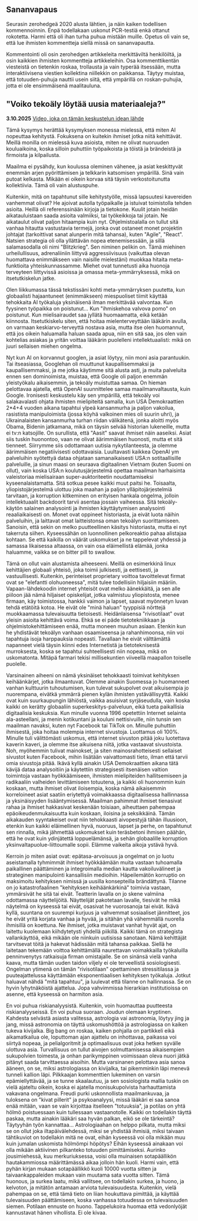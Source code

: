 ## Sananvapaus
Seurasin zerohedgeä 2020 alusta lähtien, ja näin kaiken todellisen kommennoinnin. Enpä todellakaan uskonut PCR-testiä enkä ottanut rokotetta. Harmi että oli ihan turha puhua mistään muille. Opetus oli vain se, että lue ihmisten kommentteja siellä missä on sananvapautta.

Kommentointi oli osin zerohedgen artikkeleita merkittäviltä henkilöiltä, ja osin kaikkien ihmisten kommentteja artikkeleihin.
Osa kommenttikentän viesteistä on tietenkin roskaa, trollausta ja vain typerää itsessään, mutta interaktiivisena viestien kollektina niillekkin on paikkansa.
Täytyy muistaa, että totuuden-puhuja nauttii usein siitä, että ympärillä on roskan-puhujia, jotta ei ole ensimmäisenä maalitauluna.


## "Voiko tekoäly löytää uusia materiaaleja?"
**3.10.2025**
[Video, joka on tämän keskustelun idean lähde](https://www.youtube.com/watch?v=UiY57R8QwYU&pp=0gcJCfsJAYcqIYzv)

Tämä kysymys herättää kysymyksen monessa mielessä, että miten AI nopeuttaa kehitystä. Fokuksena on kuitekin ihmiset jotka niitä kehittävät. Meillä monilla on mielessä kuva asioista, miten ne olivat nuoruuden kouluaikoina, koska silloin puhuttiin työpaikoista ja töistä ja brändeistä ja firmoista ja kilpailusta.

Maailma ei pysähdy, kun koulussa oleminen vähenee, ja asiat keskittyvät enemmän arjen pyörittämisen ja telkkarin katsomisen ympärillä. Sinä vain putoat kelkasta. Mikään ei oikein korvaa sitä täysin verkostoitunutta kollektiivia. Tämä oli vain alustuspuhe.

Kuitenkin, mitä on tapahtunut sille kehitystyölle, missä lapsuutesi kavereiden vanhemmat olivat? He ajoivat autolla työpaikalle ja istuivat toimistolla tehden asioita. Heillä oli referenssinään kirjoja ja tietokone. Kuulit jotain heidän aikatauluistaan saada asioita valmiiksi, tai työkeikkoja tai jotain. Ne aikataulut olivat paljon hitaampia kuin nyt. Ohjelmistoalalla on tullut sitä vanhaa hitautta vastustavia termejä, jonka ovat ostaneet monet projektin johtajat (tarkoittivat sanat alunperin mitä tahansa), kuten "Agile", "React". Natsien strategia oli olla yllättävän nopea etenemisessään, ja sillä salamasodalla oli nimi "Blitzkrieg". Sen niminen pelikin on. Tämä miehinen urheilullisuus, adrenaliiniin liittyvä aggressiivisuus (vaikuttaa olevan huomattava enimmäkseen vain naisille mielestäni) muokkaa hitaita meta-funktioita yhteiskunnassamme. Miehet ovat tunnetusti aika huonoja terveyteen liittyvissä asioissa ja omassa meta-ymmärryksessä, mikä on itsetutkiskelun jatke.

Olen liikkumassa tässä tekstissäni kohti meta-ymmärryksen puutetta, kun globaalisti hajaantuneet (enimmäkseen) miespuoliset tiimit käyttää tehokkaita AI työkaluja yksinäisenä ilman merkittävää valvontaa. Kun fyysinen työpaikka on poistunut... Kun "ihmiskehoa valvova pomo" on poistunut. Kun mielisairaudet saa jyllätä huomaamatta, eikä ketään kiinnosta. Itsetutkiskelu siten, että hoitaa mielenterveyttään lääkärin avulla, on varmaan keskiarvo-terveyttä nostava asia, mutta itse olen huomannut, että jos oikein haluamalla haluan saada apua, niin en sitä saa, jos olen vain kohtelias asiakas ja yritän voittaa lääkärin puolelleni intellektuaalisti: mikä on juuri sellaisen miehen ongelma.

Nyt kun AI on korvannut googlen, ja asiat löytyy, niin moni asia parantuukin. Tai itseasiassa, Googlehan oli muuttunut kaupallisemmaksi ja kaupallisemmaksi, ja me jotka käytimme sitä alusta asti, ja muita palveluita ennen sen dominoimista, muistaa, että Google oli paljon enemmän yleistyökalu aikaisemmin, ja tekoäly muistuttaa samaa. On hieman pelottavaa ajatella, että OpenAI suunnittelee samaa maailmanvaltausta, kuin Google. Ironisesti keskustelu käy sen ympärillä, että tekoäly voi salakavalasti ohjata ihmisten mielipiteitä samalla, kun USA Demokraattien 2*4+4 vuoden aikana tapahtui ylpeä kansanmurha ja paljon vakoilua, rasistista manipuloimista (jossa köyhä valkoinen mies oli suurin uhri), ja Ukrainalaisten kansanmurha turhan riidan välikätenä, jonka aloitti myös Obama, Bidenin jatkamana, mikä on täysin selvää historian lukeneille, mutta ei tv:n katsojille. On surullista, että "Aasit" saavat ihmiset näin aaseiksi. Asiat siis tuskin huonontoo, vaan ne olivat äärimmäisen huonosti, mutta et sitä tienneet. Siirrymme siis odottamaan uutisia nykytilanteesta, ja olemme äärimmäisen negatiivisesti odottavaisia. Luultavasti kaikkea OpenAI ym palveluihin syötettyä dataa ohjataan samanaikaisesti USA:n sotitaallisille palveluille, ja sinun maasi on seuraava digitaalinen Vietnam (kuten Suomi on ollut), vain koska USA:n koulutusjärjestelmä opettaa maailman harhaisinta valeistoriaa mielisairaan super-auktoriteetin noudattamiseksi kyseenalaistamatta. Sitä sotkua pesee kaikki muut paitsi he. Toisaalta, yliopistojärjestelmä ulottuu joka maahan ja paljon ylläpitojärjestelmiä tarvitaan, ja korruption kitkeminen on erityisen hankala ongelma, jolloin intellektuaalit backdoorit tarvii asentaa jossain vaiheessa. Sitä tekoäly-käytön salainen analysointi ja ihmisten käyttäytymisen analysointi reaaliaikaisesti on. Monet ovat oppineet historiasta, ja eivät luota näihin palveluihin, ja laittavat omat laitteistonsa oman tekoälyn suorittamiseen. Sanoisin, että sekin on melko puutteellinen käsitys historiasta, mutta ei nyt takerruta siihen. Kyseessähän on luonnollinen pelkoreaktio pahaa alistajaa kohtaan. Se että kaikilla on väärät uskomukset ja ne tappelevat yhdessä ja samassa likaisessa altaassa, on vain osa eläimellistä elämää, jonka haluamme, vaikka se on bitter pill to swallow.

Tämä on ollut vain alustamista aiheeseeni. Meillä on esimerkkinä linux kehittäjien globaali yhteisö, joka toimii julkisesti, ja eettisesti, ja vastuullisesti. Kuitenkin, perinteiset proprietary voittoa tavoittelevat firmat ovat se "elefantti olohuoneessa", mitä tulee todellisiin hiljaisiin määriin. Vapaan-lähdekoodin internet yhteisöt ovat melko äänekkäitä, ja sen alle piiloon jää nämä hiljaiset opiskelijat, jotka valmistuu yliopistosta, menee firmaan, käy toimistossa, hankkii vaimon ja lapset, saavat myönnetyn luvan tehdä etätöitä kotoa. He eivät ole "minä haluan" tyyppisiä nörttejä muokkaamassa tulevaisuutta tietoisesti. Heidänlaisensa "rivisotilaat" ovat yleisin asioita kehittävä voima. Ehkä se ei päde tietotekniikkaan ja ohjelmistokehittämiseen enää, mutta moneen muuhun asiaan. Etenkin kun he yhdistävät tekoälyn vanhaan osaamiseensa ja rahanhimoonsa, niin voi tapahtuja isoja harppauksia nopeasti. Tavallaan he eivät välttämättä napanneet vielä täysin kiinni edes Internetistä ja tietoteknisestä murroksesta, koska se tapahtui suhteellisesti niin nopeaa, mikä on uskomatonta. Mitäpä farmari tekisi millisekuntien viiveellä maapallon toiselle puolelle.

Varsinainen aiheeni on nämä yksinäiset tehokkaasti toimivat kehityksen keihäänkärjet, jotka ilmaantuvat. Olemme ainakin Suomessa jo huomanneet vanhan kulttuurin tuhoutumisen, kun tulevat sukupolvet ovat aikuisempia jo nuorempana, eivätkä ymmärrä pienen kylän ihmisten ystävällisyyttä. Kaikki ovat kuin suurkaupungin lähiöstä, vaikka asuisivat syrjäseudulla, vain koska kaikki on kerätty globaaliin superkeskitys-palveluun, eikä tueta paikallisia digitaalisia keskuksia. Kun minulle vuonna 1996 opetettiin Internet selainta ala-asteellani, ja menin kotikuntani ja kouluni nettisivuille, niin tunsin sen maailman navaksi, kuten nyt Facebook tai TikTok on. Minulle puhuttiin ihmisestä, joka hoitaa molempia internet sivustoja. Luottamus oli 100%. Minulle tuli välittömästi uskomus, että internet sivuston pitää joku luotettava kaverin kaveri, ja olemme itse aikuisena niitä, jotka vastaavat sivustoista. Noh, myöhemmin tulivat mainokset, ja siten mainosrahotteisesti sellaiset sivustot kuten Facebook, mihin lisätään vaivattomasti tieto, ilman että tarvii omia sivustoja pitää. Ikävä kyllä ainakin USA Demokraattien aikana tätä kävijä dataa analysoitiin ja käytettiin strategisesti itsenäisen valtion toimintoja vastaan hyökkäämiseen, ihmisten mielipiteiden hallitsemiseen ja radikaaliin valheiden levittämiseen totuutena, ja kaikki oli huonommin kuin koskaan, mutta ihmiset olivat iloisempia, koska nämä aikaisemmin korreloineet asiat saatiin eriytettyä voimakkaassa digitaalisessa hallinnassa ja yksinäisyyden lisääntymisessä. Maailman pahimmat ihmiset tienasivat rahaa ja ihmiset hakkasivat keskenään toisiaan, aiheuttaen pahempaa epäoikeudenmukaisuutta kuin koskaan, iloisina ja seksikkäinä. Tämän aikakauden syyntakeiset ovat niin tehokkaasti aivopestyjä tähän illuusioon, etenkin kun kaikki eläimellinen hyvä, nuoruus, lapset ja perhe, on tapahtunut sen rinnalla, mikä jähmettää uskomukset kuin teräsbetoni ihmisen päähän, että he ovat kuin ydinjätettä loppuelämänsä, ja sehän globaalille korruption yksinvaltapuolue-liittoumalle sopii. Elämme vaikeita aikoja ystävä hyvä.

Kerroin jo miten asiat ovat: epätasa-arvoisuus ja ongelmat on jo luotu aseistamalla tyhmimmät ihmiset hyökkäämään muita vastaan tuhoamalla paikallinen päättäminen ja integroimalla median kautta vakoiluvälineet ja strateginen manipulointi kansallisiin medioihin. Häpeilemätön korruptio on maksimoitu kehityksen nimissä ja uusilla konsepteilla brändättynä. Tilanne on jo katastrofaalinen "kehityksen keihäänkärkinä" toimivia vastaan, ymmärsivät he sitä tai eivät. Teatterin lavalla on jo skene valmiina odottamassa näyttelijöitä. Näyttelijät pakotetaan lavalle, tiesivät he mikä näytelmä on kyseessä tai eivät, osasivat he vuorosanoja tai eivät. Ikävä kyllä, suuntana on suurempi kurjuus ja vahvemmat sosiaaliset jännitteet, jos he eivät yritä korjata vanhaa ja hyvää, ja sitähän yhä vähemmällä nuorella ihmisillä on koettuna. Ne ihmiset, jotka muistavat vanhat hyvät ajat, on laitettu kuolemaan kiihdytetysti yhdellä piikillä. Kaikki tämä on strategista vallankäyttöä, eikä mikään ole niinkuin uutisissa sanotaan. Nämä kehittäjät tarvitsevat töitä ja hakevat hädissään mitä tahansa paikkaa. Siellä he laitetaan tekemään voittoa kehittämällä naurettavan voimakkailla työkaluilla penninvenytys ratkaisuja firman omistajalle. Se on sinänsä vielä vanha kaava, mutta tämän uuden taidon viljely ei ole terveellistä sosiologisesti. Ongelman ytimenä on tämän "rivisotilaan" opettaminen stressitilassa ja puuteajattelussa käyttämään eksponentiaalisen kehityksen työkaluja. Jotkut haluavat nähdä "mitä tapahtuu", ja luulevat että tilanne on hallinnassa. Se on hyvin lyhytnäköistä ajattelua. Jopa vahvimmissa hierarkian institutioissa on asenne, että kyseessä on harmiton asia.

En voi puhua riskianalyysistä. Kuitenkin, voin huomauttaa puutteesta riskianalyyseissä. En voi puhua suoraan. Joudun olemaan kryptinen. Kahdesta selvästä asiasta valitessa, astrologia vai astronomia, löytyy jing ja jang, missä astronomia on täyttä uskomushöttöä ja astrologiassa on kaiken tukeva kivijalka. Big bang on roskaa, kaiken pohjalla on partikkeli eikä aikamatkailua ole, loputtoman ajan ajattelu on inhottavaa, paikassa voi siirtyä nopeaa, ja pelialgoritmit ja optimaalisuus ovat joka hetken syvälle ulottuva asia. Turvallisuus on tullut aivojen solmuttamisessa aikaisempien sukupolvien toimesta, ja onhan parikymppinen voimissaan oleva nuori jätkä pitänyt saada tarvittaessa aisoihin. Mutta varsinanen pelottava asia sanoa ääneen, on se, miksi astrologiassa on kivijalka, tai pikemminkin läpi menevä tunneli kallion läpi. Pilkkaajan kommenttien lukeminen on varsin epämiellyttävää, ja se tunne skaalautuu, ja sen sosiologista mallia tuskin on vielä ajateltu oikein, koska ei ajatella monisukupolvista harhauttamista vakavana ongelmana. Freudi purki uskonnollista maailmankuvaa, ja tuloksena on "kivat pillerit" ja psykoanalyysi, missä lääkäri ei saa sanoa enää mitään, vaan se vain kirjoittaa itselleen "totuuksia", ja potilas on yhtä hölmö poistuessaan kuin tullessaan vastaanotolle. Kaikki on todellakin täyttä paskaa, mutta ainakin lääkäri saa hyvän palkan, eikö se ole tärkeintä? Täytyyhän työn kannattaa... Astrologiaahan on helppo pilkata, mutta miksi se on ollut joka iltapäivälehdessä, miksi se yhdistää ihmisiä, miksi taivaan tähtikuviot on todellakin mitä ne ovat, eihän kyseessä voi olla mikään muu kuin jumalan uskomista hölmömpi höpötys? Eihän kyseessä ainakaan voi olla mikään aktiivinen pilkanteko totuuden pimittämiseksi. Aurinko jousimiehessä, kuu merkuriuksessa, voisi olla muinaisen sotapäällikön hautakammiossa määrittämässä aikaa jolloin hän kuoli. Harmi vain, että pyhän kirjan mukaan sotapäällikkö kuoli 10000 vuotta sitten ja taivaankappaleiden mukaan vain muutama sata vuotta sitten. Tämä huonous, ja surkea laatu, mikä vallitsee, on todellakin surkea, ja huono, ja kelvoton, ja mitätön antamaan arviota tulevaisuudesta. Kuitenkin, vielä pahempaa on se, että tämä tieto on liian houkuttava pimittää, ja käyttää tulevaisuuden päättämiseen, koska vanhassa totuudessa on tulevaisuuden siemen. Potilaan ennuste on huono. Tappelukoira huomaa että vedonlyöjät kannustavat hänen vihollista. Ei ole kivaa.








